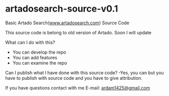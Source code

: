 # artadosearch-source-v0.1
Basic Artado Search(www.artadosearch.com) Source Code

This source code is belong to old version of Artado. Soon I will update


What can I do with this? 
- You can develop the repo
- You can add features
- You can examine the repo

Can I publish what I have done with this source code?
-Yes, you can but you have to publish with source code and you have to give attribution.

If you have questions contact with me
E-mail: ardam1425@gmail.com
